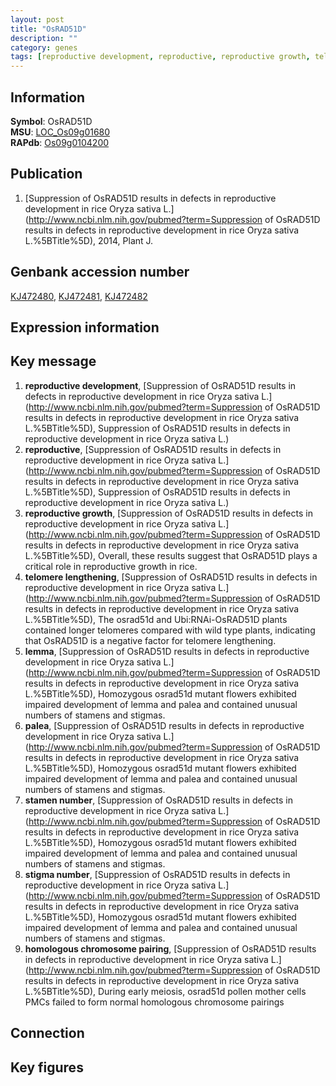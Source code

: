 ```yaml
---
layout: post
title: "OsRAD51D"
description: ""
category: genes
tags: [reproductive development, reproductive, reproductive growth, telomere lengthening, lemma, palea, stamen number, stigma number, homologous chromosome pairing]
---
```


## Information
__Symbol__: OsRAD51D  
__MSU__: [LOC_Os09g01680](http://rice.plantbiology.msu.edu/cgi-bin/ORF_infopage.cgi?orf=LOC_Os09g01680)  
__RAPdb__: [Os09g0104200](http://rapdb.dna.affrc.go.jp/viewer/gbrowse_details/irgsp1?name=Os09g0104200)  

## Publication
1. [Suppression of OsRAD51D results in defects in reproductive development in rice Oryza sativa L.](http://www.ncbi.nlm.nih.gov/pubmed?term=Suppression of OsRAD51D results in defects in reproductive development in rice Oryza sativa L.%5BTitle%5D), 2014, Plant J.

## Genbank accession number
[KJ472480](http://www.ncbi.nlm.nih.gov/nuccore/KJ472480), [KJ472481](http://www.ncbi.nlm.nih.gov/nuccore/KJ472481), [KJ472482](http://www.ncbi.nlm.nih.gov/nuccore/KJ472482)  

## Expression information

## Key message
1. __reproductive development__, [Suppression of OsRAD51D results in defects in reproductive development in rice Oryza sativa L.](http://www.ncbi.nlm.nih.gov/pubmed?term=Suppression of OsRAD51D results in defects in reproductive development in rice Oryza sativa L.%5BTitle%5D), Suppression of OsRAD51D results in defects in reproductive development in rice Oryza sativa L.)  
2. __reproductive__, [Suppression of OsRAD51D results in defects in reproductive development in rice Oryza sativa L.](http://www.ncbi.nlm.nih.gov/pubmed?term=Suppression of OsRAD51D results in defects in reproductive development in rice Oryza sativa L.%5BTitle%5D), Suppression of OsRAD51D results in defects in reproductive development in rice Oryza sativa L.)  
3. __reproductive growth__, [Suppression of OsRAD51D results in defects in reproductive development in rice Oryza sativa L.](http://www.ncbi.nlm.nih.gov/pubmed?term=Suppression of OsRAD51D results in defects in reproductive development in rice Oryza sativa L.%5BTitle%5D), Overall, these results suggest that OsRAD51D plays a critical role in reproductive growth in rice.
4. __telomere lengthening__, [Suppression of OsRAD51D results in defects in reproductive development in rice Oryza sativa L.](http://www.ncbi.nlm.nih.gov/pubmed?term=Suppression of OsRAD51D results in defects in reproductive development in rice Oryza sativa L.%5BTitle%5D), The osrad51d and Ubi:RNAi-OsRAD51D plants contained longer telomeres compared with wild type plants, indicating that OsRAD51D is a negative factor for telomere lengthening.
5. __lemma__, [Suppression of OsRAD51D results in defects in reproductive development in rice Oryza sativa L.](http://www.ncbi.nlm.nih.gov/pubmed?term=Suppression of OsRAD51D results in defects in reproductive development in rice Oryza sativa L.%5BTitle%5D), Homozygous osrad51d mutant flowers exhibited impaired development of lemma and palea and contained unusual numbers of stamens and stigmas.
6. __palea__, [Suppression of OsRAD51D results in defects in reproductive development in rice Oryza sativa L.](http://www.ncbi.nlm.nih.gov/pubmed?term=Suppression of OsRAD51D results in defects in reproductive development in rice Oryza sativa L.%5BTitle%5D), Homozygous osrad51d mutant flowers exhibited impaired development of lemma and palea and contained unusual numbers of stamens and stigmas.
7. __stamen number__, [Suppression of OsRAD51D results in defects in reproductive development in rice Oryza sativa L.](http://www.ncbi.nlm.nih.gov/pubmed?term=Suppression of OsRAD51D results in defects in reproductive development in rice Oryza sativa L.%5BTitle%5D), Homozygous osrad51d mutant flowers exhibited impaired development of lemma and palea and contained unusual numbers of stamens and stigmas.
8. __stigma number__, [Suppression of OsRAD51D results in defects in reproductive development in rice Oryza sativa L.](http://www.ncbi.nlm.nih.gov/pubmed?term=Suppression of OsRAD51D results in defects in reproductive development in rice Oryza sativa L.%5BTitle%5D), Homozygous osrad51d mutant flowers exhibited impaired development of lemma and palea and contained unusual numbers of stamens and stigmas.
9. __homologous chromosome pairing__, [Suppression of OsRAD51D results in defects in reproductive development in rice Oryza sativa L.](http://www.ncbi.nlm.nih.gov/pubmed?term=Suppression of OsRAD51D results in defects in reproductive development in rice Oryza sativa L.%5BTitle%5D), During early meiosis, osrad51d pollen mother cells PMCs failed to form normal homologous chromosome pairings

## Connection

## Key figures


